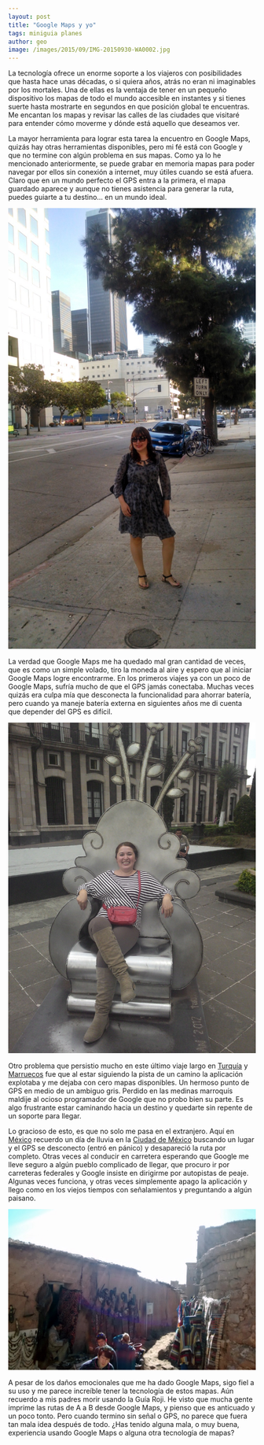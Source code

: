 ```yaml
---
layout: post
title: "Google Maps y yo"
tags: miniguia planes
author: geo
image: /images/2015/09/IMG-20150930-WA0002.jpg
---
```


La tecnología ofrece un enorme soporte a los viajeros con posibilidades que hasta hace unas décadas, o si quiera años, atrás no eran ni imaginables por los mortales. Una de ellas es la ventaja de tener en un pequeño dispositivo los mapas de todo el mundo accesible en instantes y si tienes suerte hasta mostrarte en segundos en que posición global te encuentras. Me encantan los mapas y revisar las calles de las ciudades que visitaré para entender cómo moverme y dónde está aquello que deseamos ver.

La mayor herramienta para lograr esta tarea la encuentro en Google Maps, quizás hay otras herramientas disponibles, pero mi fé está con Google y que no termine con algún problema en sus mapas. Como ya lo he mencionado anteriormente, se puede grabar en memoria mapas para poder navegar por ellos sin conexión a internet, muy útiles cuando se está afuera. Claro que en un mundo perfecto el GPS entra a la primera, el mapa guardado aparece y aunque no tienes asistencia para generar la ruta, puedes guiarte a tu destino… en un mundo ideal.

![A Rox no le importa usar un mapa, ella jamás se pierde](/images/2015/09/2014-09-13%2007.39.07.jpg)

La verdad que Google Maps me ha quedado mal gran cantidad de veces, que es como un simple volado, tiro la moneda al aire y espero que al iniciar Google Maps logre encontrarme. En los primeros viajes ya con un poco de Google Maps, sufría mucho de que el GPS jamás conectaba. Muchas veces quizás era culpa mía que desconecta la funcionalidad para ahorrar batería, pero cuando ya maneje batería externa en siguientes años me di cuenta que depender del GPS es difícil.

![Google Maps llevame a Game Of Thrones](/images/2015/09/2014-04-18%2014.50.56.jpg)

Otro problema que persistio mucho en este último viaje largo en [Turquía](/tag/turquia) y [Marruecos](/tag/marruecos) fue que al estar siguiendo la pista de un camino la aplicación explotaba y me dejaba con cero mapas disponibles. Un hermoso punto de GPS en medio de un ambiguo gris. Perdido en las medinas marroquís maldije al ocioso programador de Google que no probo bien su parte. Es algo frustrante estar caminando hacia un destino y quedarte sin repente de un soporte para llegar.

Lo gracioso de esto, es que no solo me pasa en el extranjero. Aquí en [México](/tag/mexico) recuerdo un día de lluvia en la [Ciudad de México](/tag/df) buscando un lugar y el GPS se desconecto (entró en pánico) y desapareció la ruta por completo. Otras veces al conducir en carretera esperando que Google me lleve seguro a algún pueblo complicado de llegar, que procuro ir por carreteras federales y Google insiste en dirigirme por autopistas de peaje. Algunas veces funciona, y otras veces simplemente apago la aplicación y llego como en los viejos tiempos con señalamientos y preguntando a algún paisano.

![Aquí no había Google Maps](/images/2015/09/2015-01-04%2014.13.41.jpg)

A pesar de los daños emocionales que me ha dado Google Maps, sigo fiel a su uso y me parece increíble tener la tecnología de estos mapas. Aún recuerdo a mis padres morir usando la Guía Roji. He visto que mucha gente imprime las rutas de A a B desde Google Maps, y pienso que es anticuado y un poco tonto. Pero cuando termino sin señal o GPS, no parece que fuera tan mala idea después de todo. ¿Has tenido alguna mala, o muy buena, experiencia usando Google Maps o alguna otra tecnología de mapas?
